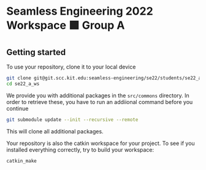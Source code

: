 # Seamless Engineering 2022 Workspace 🟩 Group A



## Getting started
To use your repository, clone it to your local device

```bash
git clone git@git.scc.kit.edu:seamless-engineering/se22/students/se22_a_ws.git
cd se22_a_ws
``` 
We provide you with additional packages in the `src/commons` directory. In order to retrieve these, you have to run an addiional command before you continue

```bash
git submodule update --init --recursive --remote
```
This will clone all additional packages.

Your repository is also the catkin workspace for your project. To see if you installed everything correctly, try to build your workspace:

```bash
catkin_make
```